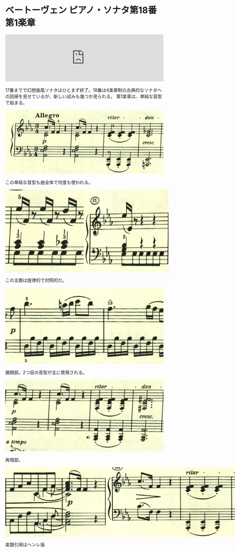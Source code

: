 # ベートーヴェン ピアノ・ソナタ第18番第1楽章

<iframe allow="autoplay *; encrypted-media *;" frameborder="0" height="150" style="width:100%;max-width:660px;overflow:hidden;background:transparent;" sandbox="allow-forms allow-popups allow-same-origin allow-scripts allow-storage-access-by-user-activation allow-top-navigation-by-user-activation" src="https://embed.music.apple.com/us/album/piano-sonata-no-18-in-e-flat-major-op-31-i-allegro/960633853?i=960633866&app=music"></iframe></div>

17番までで幻想曲風ソナタはひとまず終了。18番は4楽章制の古典的なソナタへの回帰を見せているが、新しい試みも幾つか見られる。
第1楽章は、単純な音型で始まる。

<img src="865.jpg">

この単純な音型も曲全体で何度も使われる。

<div style="display: flex;">
<img src="867.jpg"><img src="869.jpg">
</div>

この主題は旋律的で対照的だ。

<img src="866.jpg">

展開部。2つ目の音型が主に使用される。

<img src="868.jpg">

再現部。

<div style="display: flex;">
<img src="870.jpg"><img src="871.jpg">
</div>

楽譜引用はヘンレ版
